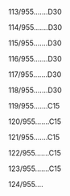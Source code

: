 113/955.......D30 


114/955.......D30 


115/955.......D30 


116/955.......D30 


117/955.......D30 


118/955.......D30 


119/955.......C15 


120/955.......C15 


121/955.......C15 


122/955.......C15 


123/955.......C15 


124/955.... 

